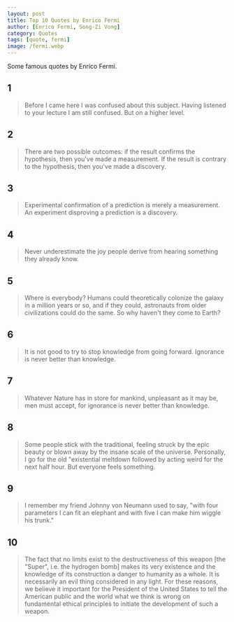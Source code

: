 ```yaml
---
layout: post
title: Top 10 Quotes by Enrico Fermi
author: [Enrico Fermi, Song-Zi Vong]
category: Quotes
tags: [quote, fermi]
image: /fermi.webp
---
```


Some famous quotes by Enrico Fermi.

## 1

> Before I came here I was confused about this subject. Having listened to your lecture I am still confused. But on a higher level.

## 2

> There are two possible outcomes: if the result confirms the hypothesis, then you've made a measurement. If the result is contrary to the hypothesis, then you've made a discovery.

## 3

> Experimental confirmation of a prediction is merely a measurement. An experiment disproving a prediction is a discovery.

## 4

> Never underestimate the joy people derive from hearing something they already know.

## 5

> Where is everybody? Humans could theoretically colonize the galaxy in a million years or so, and if they could, astronauts from older civilizations could do the same. So why haven't they come to Earth?

## 6

> It is not good to try to stop knowledge from going forward. Ignorance is never better than knowledge.

## 7

> Whatever Nature has in store for mankind, unpleasant as it may be, men must accept, for ignorance is never better than knowledge.

## 8

> Some people stick with the traditional, feeling struck by the epic beauty or blown away by the insane scale of the universe. Personally, I go for the old "existential meltdown followed by acting weird for the next half hour. But everyone feels something.

## 9

> I remember my friend Johnny von Neumann used to say, "with four parameters I can fit an elephant and with five I can make him wiggle his trunk."

## 10

> The fact that no limits exist to the destructiveness of this weapon [the "Super", i.e. the hydrogen bomb] makes its very existence and the knowledge of its construction a danger to humanity as a whole. It is necessarily an evil thing considered in any light. For these reasons, we believe it important for the President of the United States to tell the American public and the world what we think is wrong on fundamental ethical principles to initiate the development of such a weapon.
